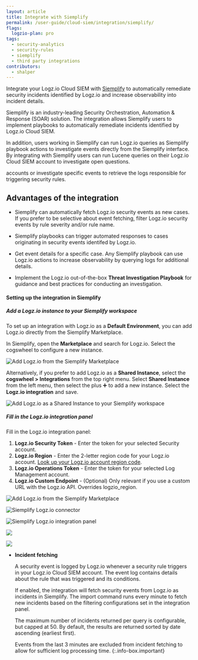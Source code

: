 ```yaml
---
layout: article
title: Integrate with Siemplify
permalink: /user-guide/cloud-siem/integration/siemplify/
flags:
  logzio-plan: pro
tags:
  - security-analytics
  - security-rules
  - siemplify
  - third party integrations
contributors:
  - shalper
---
```


Integrate your Logz.io Cloud SIEM with [Siemplify](https://www.siemplify.co/) to automatically remediate security incidents identified by Logz.io and increase observability into incident details. 

Siemplify is an industry-leading Security Orchestration, Automation & Response (SOAR) solution. The integration allows Siemplify users to implement playbooks to automatically remediate incidents identified by Logz.io Cloud SIEM.

In addition, users working in Siemplify can run Logz.io queries as Siemplify playbook actions to investigate events directly from the Siemplify interface. By integrating with Siemplify users can run Lucene queries on their Logz.io Cloud SIEM account to investigate open questions.

accounts or investigate specific events to retrieve the logs responsible for triggering security rules.

## Advantages of the integration

* Siemplify can automatically fetch Logz.io security events as new cases.
  If you prefer to be selective about event fetching, filter Logz.io security events by rule severity and/or rule name.

* Siemplify playbooks can trigger automated responses to cases originating in security events identifed by Logz.io.

* Get event details for a specific case. Any Siemplify playbook can use Logz.io actions to increase observability by querying logs for additional details.

* Implement the Logz.io out-of-the-box **Threat Investigation Playbook** for guidance and best practices for conducting an investigation.

#### Setting up the integration in Siemplify

<div class="tasklist">

##### Add a Logz.io instance to your Siemplify workspace

To set up an integration with Logz.io as a **Default Environment**, you can add Logz.io directly from the Siemplify Marketplace.

In Siemplify, open the **Marketplace** and search for Logz.io. Select the cogswheel to configure a new instance.

![Add Logz.io from the Siemplify Marketplace](https://dytvr9ot2sszz.cloudfront.net/logz-docs/siemplify-integration/siemplify-marketplace.png)


Alternatively, if you prefer to add Logz.io as a **Shared Instance**, select the **cogswheel <i class="fas fa-cog"></i> > Integrations** from the top right menu. Select **Shared Instance** from the left menu, then select the plus ➕ to add a new instance. Select the **Logz.io integration** and save.

![Add Logz.io as a Shared Instance to your Siemplify workspace](https://dytvr9ot2sszz.cloudfront.net/logz-docs/siemplify-integration/siemplify-shared-instance.png)

##### Fill in the Logz.io integration panel

Fill in the Logz.io integration panel:
1. **Logz.io Security Token** - Enter the token for your selected Security account.
2. **Logz.io Region** - Enter the 2-letter region code for your Logz.io account. [Look up your Logz.io account region code](https://docs.logz.io/user-guide/accounts/account-region.html).
3. **Logz.io Operations Token** - Enter the token for your selected Log Management account.
4. **Logz.io Custom Endpoint** - (Optional) Only relevant if you use a custom URL with the Logz.io API. Overrides logzio_region.


![Add Logz.io from the Siemplify Marketplace](https://dytvr9ot2sszz.cloudfront.net/logz-docs/siemplify-integration/siemplify-configure-instance.png)

![Siemplify Logz.io connector](https://dytvr9ot2sszz.cloudfront.net/logz-docs/siemplify-integration/siemplify-connector.png)

![Siemplify Logz.io integration panel](https://dytvr9ot2sszz.cloudfront.net/logz-docs/siemplify-integration/siemplify-integrations-panel.png)



![](https://dytvr9ot2sszz.cloudfront.net/logz-docs/siemplify-integration/siemplify-configure-instance.png)


![](https://dytvr9ot2sszz.cloudfront.net/logz-docs/siemplify-integration/siemplify-playbook.png)







* **Incident fetching**

  A security event is logged by Logz.io whenever a security rule triggers in your Logz.io Cloud SIEM account. The event log contains details about the rule that was triggered and its conditions.

  If enabled, the integration will fetch security events from Logz.io as incidents in Siemplify. The import command runs every minute to fetch new incidents based on the filtering configurations set in the integration panel.

  The maximum number of incidents returned per query is configurable, but capped at 50. By default, the results are returned sorted by date ascending (earliest first).

  Events from the last 3 minutes are excluded from incident fetching to allow for sufficient log processing time.
  {:.info-box.important}


